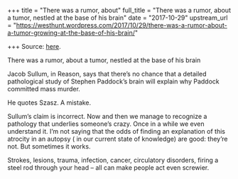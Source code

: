 +++
title = "There was a rumor, about"
full_title = "There was a rumor, about a tumor, nestled at the base of his brain"
date = "2017-10-29"
upstream_url = "https://westhunt.wordpress.com/2017/10/29/there-was-a-rumor-about-a-tumor-growing-at-the-base-of-his-brain/"

+++
Source: [here](https://westhunt.wordpress.com/2017/10/29/there-was-a-rumor-about-a-tumor-growing-at-the-base-of-his-brain/).

There was a rumor, about a tumor, nestled at the base of his brain

Jacob Sullum, in Reason, says that there’s no chance that a detailed
pathological study of Stephen Paddock’s brain will explain why Paddock
committed mass murder.

He quotes Szasz. A mistake.

Sullum’s claim is incorrect. Now and then we manage to recognize a
pathology that underlies someone’s crazy. Once in a while we even
understand it. I’m not saying that the odds of finding an explanation of
this atrocity in an autopsy ( in our current state of knowledge) are
good: they’re not. But sometimes it works.

Strokes, lesions, trauma, infection, cancer, circulatory disorders,
firing a steel rod through your head – all can make people act even
screwier.

